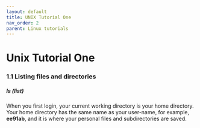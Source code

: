 ```yaml
---
layout: default
title: UNIX Tutorial One
nav_order: 2
parent: Linux tutorials
---
```


# Unix Tutorial One
  
### 1.1 Listing files and directories 
##### ls (list)
When you first login, your current working directory is your home directory. Your home directory has the same name as your user-name, for example, **ee91ab**, and it is where your personal files and subdirectories are saved.
